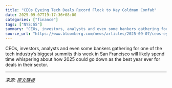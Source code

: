 ```yaml
---
title: "CEOs Eyeing Tech Deals Record Flock to Key Goldman Confab"
date: 2025-09-07T19:17:36+08:00
categories: ["finance"]
tags: ["NYS:GS"]
summary: "CEOs, investors, analysts and even some bankers gathering for one of the tech industry’s biggest summits this week in San Francisco will likely spend time whispering about how 2025 could go down as th"
source_url: "https://www.bloomberg.com/news/articles/2025-09-07/ceos-eyeing-tech-deals-record-flock-to-key-goldman-confab"
---
```


CEOs, investors, analysts and even some bankers gathering for one of the tech industry’s biggest summits this week in San Francisco will likely spend time whispering about how 2025 could go down as the best year ever for deals in their sector.

---

*来源: [原文链接](https://www.bloomberg.com/news/articles/2025-09-07/ceos-eyeing-tech-deals-record-flock-to-key-goldman-confab)*
